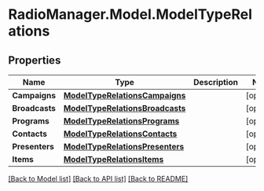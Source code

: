 # RadioManager.Model.ModelTypeRelations
## Properties

Name | Type | Description | Notes
------------ | ------------- | ------------- | -------------
**Campaigns** | [**ModelTypeRelationsCampaigns**](ModelTypeRelationsCampaigns.md) |  | [optional] 
**Broadcasts** | [**ModelTypeRelationsBroadcasts**](ModelTypeRelationsBroadcasts.md) |  | [optional] 
**Programs** | [**ModelTypeRelationsPrograms**](ModelTypeRelationsPrograms.md) |  | [optional] 
**Contacts** | [**ModelTypeRelationsContacts**](ModelTypeRelationsContacts.md) |  | [optional] 
**Presenters** | [**ModelTypeRelationsPresenters**](ModelTypeRelationsPresenters.md) |  | [optional] 
**Items** | [**ModelTypeRelationsItems**](ModelTypeRelationsItems.md) |  | [optional] 

[[Back to Model list]](../README.md#documentation-for-models) [[Back to API list]](../README.md#documentation-for-api-endpoints) [[Back to README]](../README.md)

